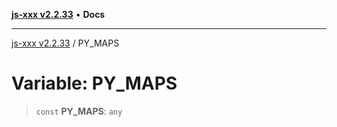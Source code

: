 [**js-xxx v2.2.33**](../README.md) • **Docs**

***

[js-xxx v2.2.33](../README.md) / PY\_MAPS

# Variable: PY\_MAPS

> `const` **PY\_MAPS**: `any`
